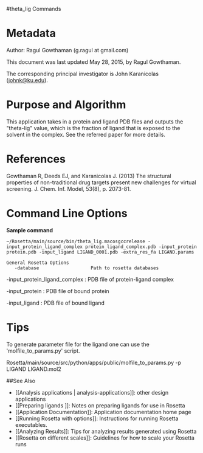 #theta_lig Commands

Metadata
========

Author: Ragul Gowthaman (g.ragul at gmail.com)

This document was last updated May 28, 2015, by Ragul Gowthaman.

The corresponding principal investigator is John Karanicolas (johnk@ku.edu).

Purpose and Algorithm
=====================

This application takes in a protein and ligand PDB files and outputs the "theta-lig" value, which is the fraction of ligand that is exposed to the solvent in the complex. See the referred paper for more details.

References
==========

Gowthaman R, Deeds EJ, and Karanicolas J. (2013) The structural properties of non-traditional drug targets present new challenges for virtual screening. J. Chem. Inf. Model, 53(8), p. 2073-81.

Command Line Options
====================

**Sample command**

```
~/Rosetta/main/source/bin/theta_lig.macosgccrelease -input_protein_ligand_complex protein_ligand_complex.pdb -input_protein protein.pdb -input_ligand LIGAND_0001.pdb -extra_res_fa LIGAND.params

```


```
General Rosetta Options
   -database                   Path to rosetta databases

```

-input_protein_ligand_complex : PDB file of protein-ligand complex

-input_protein : PDB file of bound protein
 
-input_ligand : PDB file of bound ligand  


Tips
====
To generate parameter file for the ligand one can use the 'molfile_to_params.py' script.

Rosetta/main/source/src/python/apps/public/molfile_to_params.py -p LIGAND LIGAND.mol2


##See Also

* [[Analysis applications | analysis-applications]]: other design applications
* [[Preparing ligands ]]: Notes on preparing ligands for use in Rosetta
* [[Application Documentation]]: Application documentation home page
* [[Running Rosetta with options]]: Instructions for running Rosetta executables.
* [[Analyzing Results]]: Tips for analyzing results generated using Rosetta
* [[Rosetta on different scales]]: Guidelines for how to scale your Rosetta runs
